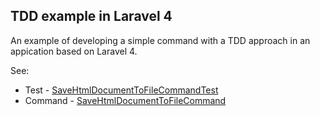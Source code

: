 ## TDD example in Laravel 4

An example of developing a simple command with a TDD approach in an appication
based on Laravel 4.

See:

- Test - [SaveHtmlDocumentToFileCommandTest](https://github.com/vinterskogen/tdd-example-in-laravel-4/blob/master/app/tests/SaveHtmlDocumentToFileCommandTest.php)
- Command - [SaveHtmlDocumentToFileCommand](https://github.com/vinterskogen/tdd-example-in-laravel-4/blob/master/app/commands/SaveHtmlDocumentToFileCommand.php)
